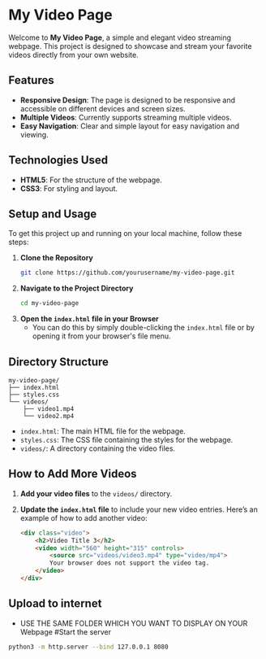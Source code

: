 # My Video Page

Welcome to **My Video Page**, a simple and elegant video streaming webpage. This project is designed to showcase and stream your favorite videos directly from your own website.

## Features

- **Responsive Design**: The page is designed to be responsive and accessible on different devices and screen sizes.
- **Multiple Videos**: Currently supports streaming multiple videos.
- **Easy Navigation**: Clear and simple layout for easy navigation and viewing.

## Technologies Used

- **HTML5**: For the structure of the webpage.
- **CSS3**: For styling and layout.

## Setup and Usage

To get this project up and running on your local machine, follow these steps:

1. **Clone the Repository**
    ```bash
    git clone https://github.com/yourusername/my-video-page.git
    ```
2. **Navigate to the Project Directory**
    ```bash
    cd my-video-page
    ```
3. **Open the `index.html` file in your Browser**
    - You can do this by simply double-clicking the `index.html` file or by opening it from your browser's file menu.

## Directory Structure

```plaintext
my-video-page/
├── index.html
├── styles.css
└── videos/
    ├── video1.mp4
    └── video2.mp4
```

- `index.html`: The main HTML file for the webpage.
- `styles.css`: The CSS file containing the styles for the webpage.
- `videos/`: A directory containing the video files.

## How to Add More Videos

1. **Add your video files** to the `videos/` directory.
2. **Update the `index.html` file** to include your new video entries. Here’s an example of how to add another video:

    ```html
    <div class="video">
        <h2>Video Title 3</h2>
        <video width="560" height="315" controls>
            <source src="videos/video3.mp4" type="video/mp4">
            Your browser does not support the video tag.
        </video>
    </div>
    ```
## Upload to internet
- USE THE SAME FOLDER WHICH YOU WANT TO DISPLAY ON YOUR Webpage
#Start the server
```bash
python3 -m http.server --bind 127.0.0.1 8080
```
